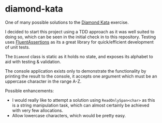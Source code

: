 # diamond-kata

One of many possible solutions to the [Diamond Kata](https://github.com/davidwhitney/CodeDojos/tree/master/Diamond%20Kata) exercise. 

I decided to start this project using a TDD approach as it was well suited to doing so, which can be seen in the initial check in to this repository.
Testing uses [FluentAssertions](https://fluentassertions.com/) as its a great library for quick/efficient development of unit tests.

The `Diamond` class is static as it holds no state, and exposes its alphabet to aid with testing & validation.

The console application exists only to demonstrate the functionality by printing the result to the console, it accepts one argument which must be an uppercase character in the range A-Z.

Possible enhancements:

 - I would really like to attempt a solution using `ReadOnlySpan<char>` as this is a string manipulation task, which can almost certainly be achieved with very few allocations.
 - Allow lowercase characters, which would be pretty easy.

